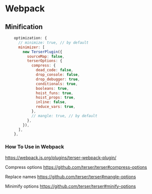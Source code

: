 # Webpack

## Minification
```js
    optimization: {
      // minimize: true, // by default
      minimizer: [
        new TerserPlugin({
          sourceMap: false,
          terserOptions: {
            compress: {
              dead_code: false,
              drop_console: false,
              drop_debugger: true,
              conditionals: true,
              booleans: true,
              hoist_funs: true,
              hoist_props: true,
              inline: false,
              reduce_vars: true,
            },
            // mangle: true, // by default
          },
        }),
      ],
    },
```

### How To Use in Webpack
https://webpack.js.org/plugins/terser-webpack-plugin/

Compress options
https://github.com/terser/terser#compress-options

Replace names
https://github.com/terser/terser#mangle-options

Minimify options
https://github.com/terser/terser#minify-options
